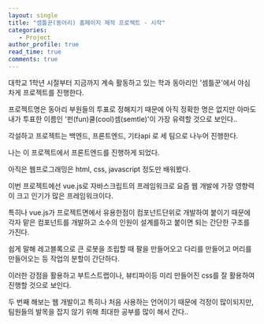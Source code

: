 ```yaml
---
layout: single
title: "셈틀꾼(동아리) 홈페이지 제작 프로젝트 - 시작"
categories: 
   - Project
author_profile: true
read_time: true
comments: true
---
```


대학교 1학년 시절부터 지금까지 계속 활동하고 있는 학과 동아리인 '셈틀꾼'에서 야심차게 프로젝트를 진행한다.

프로젝트명은 동아리 부원들의 투표로 정해지기 때문에 아직 정확한 명은 없지만 아마도 내가 투표한 이름인 '펀(fun)쿨(cool)셈(semtle)'이 가장 유력할 것으로 보인다..

각설하고 프로젝트는 백엔드, 프론트엔드, 기타api 로 세 팀으로 나누어 진행한다.

나는 이 프로젝트에서 프론트엔드를 진행하게 되었다.

아직은 웹프로그래밍은 html, css, javascript 정도만 배워봤다.

이번 프로젝트에선 vue.js로 자바스크립트의 프레임워크로 요즘 웹 개발에 가장 영향력이 크고 인기가 많은 프레임워크이다.

특히나 vue.js가 프로젝트면에서 유용한점이 컴포넌트단위로 개발하여 붙이기 때문에 각자 맡은 컴포넌트를 개발하고 소수의 인원이 설계를하고 붙이면 되는 간단한 구조를 가진다.

쉽게 말해 레고블록으로 큰 로봇을 조립할 때 팔을 만들어오고 다리를 만들어고 머리를 만들어오는 등 작업의 분할이 간단하다.

이러한 강점을 활용하고 부트스트랩이나, 뷰티파이등 미리 만들어진 css를 잘 활용하여 진행할 것으로 보인다.

두 번째 해보는 웹 개발이고 특히나 처음 사용하는 언어이기 때문에 걱정이 많이되지만, 팀원들의 발목을 잡지 않기 위해 최대한 공부를 많이 해서 간다..
